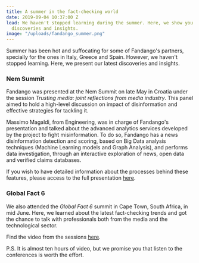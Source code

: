 ```yaml
---
title: A summer in the fact-checking world
date: 2019-09-04 10:37:00 Z
lead: We haven't stopped learning during the summer. Here, we show you our latest
  discoveries and insights.
image: "/uploads/fandango_summer.png"
---
```


Summer has been hot and suffocating for some of Fandango's partners, specially for the ones in Italy, Greece and Spain. However, we haven't stopped learning. Here, we present our latest discoveries and insights.

### Nem Summit


Fandango was presented at the Nem Summit on late May in Croatia under the session *Trusting media: joint reflections from media industry*. This panel aimed to hold a high-level discussion on impact of disinformation and effective strategies for tackling it. 

Massimo Magaldi, from Engineering, was in charge of Fandango's presentation and talked about the advanced analytics services developed by the project to fight misinformation. To do so, Fandango has a news disinformation detection and scoring, based on Big Data analysis techniques (Machine Learning models and Graph Analysis), and performs data investigation, through an interactive exploration of news, open data and verified claims databases.

If you wish to have detailed information about the processes behind these features, please access to the full presentation [here](https://nem-initiative.org/wp-content/uploads/2019/05/magaldi_fandango.pdf).

### Global Fact 6


We also attended the *Global Fact 6* summit in Cape Town, South Africa, in mid June. Here, we learned about the latest fact-checking trends and got the chance to talk with professionals both from the media and the technological sector. 

Find the video from the sessions [here](https://www.poynter.org/fact-checking/2019/global-fact-6/).

P.S. It is almost ten hours of video, but we promise you that listen to the conferences is worth the effort. 
